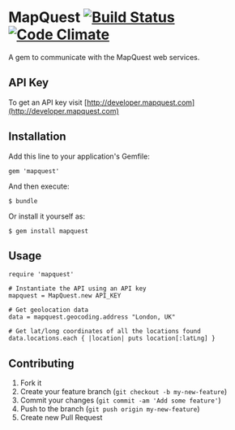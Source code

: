# MapQuest [![Build Status](https://travis-ci.org/ggordan/mapquest.png?branch=master)](https://travis-ci.org/ggordan/mapquest) [![Code Climate](https://codeclimate.com/github/ggordan/mapquest.png)](https://codeclimate.com/github/ggordan/mapquest)

A gem to communicate with the MapQuest web services.

API Key
----
To get an API key visit [http://developer.mapquest.com](http://developer.mapquest.com)

## Installation

Add this line to your application's Gemfile:

    gem 'mapquest'

And then execute:

    $ bundle

Or install it yourself as:

    $ gem install mapquest

## Usage

    require 'mapquest'

    # Instantiate the API using an API key
    mapquest = MapQuest.new API_KEY

    # Get geolocation data
    data = mapquest.geocoding.address "London, UK"

    # Get lat/long coordinates of all the locations found
    data.locations.each { |location| puts location[:latLng] }


## Contributing

1. Fork it
2. Create your feature branch (`git checkout -b my-new-feature`)
3. Commit your changes (`git commit -am 'Add some feature'`)
4. Push to the branch (`git push origin my-new-feature`)
5. Create new Pull Request
